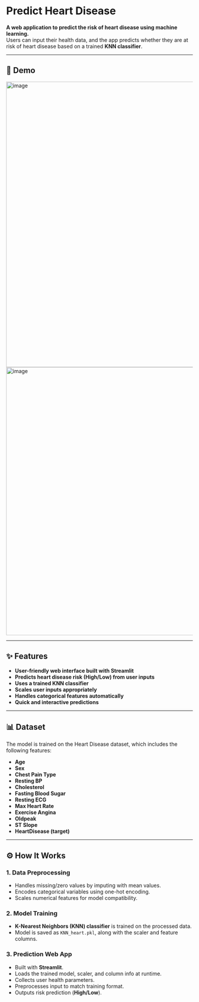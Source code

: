 # Predict Heart Disease

**A web application to predict the risk of heart disease using machine learning.**  
Users can input their health data, and the app predicts whether they are at risk of heart disease based on a trained **KNN classifier**.

---

## 🚀 Demo

<img width="991" height="770" alt="image" src="https://github.com/user-attachments/assets/4b2e6be3-a74d-4b2b-bf2c-6307a4917ef8" />
<img width="949" height="723" alt="image" src="https://github.com/user-attachments/assets/9a40be5d-8f94-44a0-9730-6f1a64fb8506" />


---

## ✨ Features

- **User-friendly web interface built with Streamlit**
- **Predicts heart disease risk (High/Low) from user inputs**
- **Uses a trained KNN classifier**
- **Scales user inputs appropriately**
- **Handles categorical features automatically**
- **Quick and interactive predictions**

---

## 📊 Dataset

The model is trained on the Heart Disease dataset, which includes the following features:

- **Age**
- **Sex**
- **Chest Pain Type**
- **Resting BP**
- **Cholesterol**
- **Fasting Blood Sugar**
- **Resting ECG**
- **Max Heart Rate**
- **Exercise Angina**
- **Oldpeak**
- **ST Slope**
- **HeartDisease (target)**

---

## ⚙️ How It Works

### 1. Data Preprocessing

- Handles missing/zero values by imputing with mean values.
- Encodes categorical variables using one-hot encoding.
- Scales numerical features for model compatibility.

### 2. Model Training

- **K-Nearest Neighbors (KNN) classifier** is trained on the processed data.
- Model is saved as `KNN_heart.pkl`, along with the scaler and feature columns.

### 3. Prediction Web App

- Built with **Streamlit**.
- Loads the trained model, scaler, and column info at runtime.
- Collects user health parameters.
- Preprocesses input to match training format.
- Outputs risk prediction (**High/Low**).

